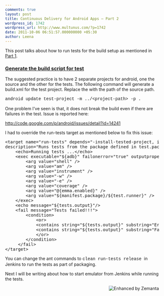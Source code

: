 ```yaml
---
comments: true
layout: post
title: Continuous Delivery for Android Apps – Part 2
wordpress_id: 1742
wordpress_url: http://www.multunus.com/?p=1742
date: 2011-10-06 06:51:57.000000000 +05:30
author: Leena
---
```

This post talks about how to run tests for the build setup as mentioned in <a href="/continuous-delivery-for-android-apps-part-1/">Part 1</a>.
<h3><span style="text-decoration: underline;">Generate the build script for test</span></h3>
The suggested practice is to have 2 separate projects for android, one the source and the other for the tests. The following command will generate a build.xml for the test project. Replace the  with the path of the source path.

<span style="font-family: Consolas, Monaco, 'Courier New', Courier, monospace; line-height: 18px;">android update test-project -m ../&lt;project-path&gt; -p . </span>

One problem I've seen is that, it does not break the build even if there are failures in the test. Issue is reported here:

<!-- more -->

<a href="http://code.google.com/p/android/issues/detail?id=14241">http://code.google.com/p/android/issues/detail?id=14241</a>

I had to override the run-tests target as mentioned below to fix this issue:
<pre>&lt;target name="run-tests" depends="-install-tested-project, install"
description="Runs tests from the package defined in test.package property"&gt;
    &lt;echo&gt;Running tests ...&lt;/echo&gt;
    &lt;exec executable="${adb}" failonerror="true" outputproperty="tests.output"&gt;
        &lt;arg value="shell" /&gt;
        &lt;arg value="am" /&gt;
        &lt;arg value="instrument" /&gt;
        &lt;arg value="-w" /&gt;
        &lt;arg value="-e" /&gt;
        &lt;arg value="coverage" /&gt;
        &lt;arg value="@{emma.enabled}" /&gt;
        &lt;arg value="${manifest.package}/${test.runner}" /&gt;
    &lt;/exec&gt;
    &lt;echo message="${tests.output}"/&gt;
    &lt;fail message="Tests failed!!!"&gt;
        &lt;condition&gt;
            &lt;or&gt;
            &lt;contains string="${tests.output}" substring="Error" /&gt;
            &lt;contains string="${tests.output}" substring="Fail" /&gt;
            &lt;/or&gt;
        &lt;/condition&gt;
     &lt;/fail&gt;
&lt;/target&gt;</pre>
You can change the ant commands to <span style="font-family: Consolas, Monaco, 'Courier New', Courier, monospace; line-height: 18px;">clean run-tests release </span>in Jenkins to run the tests as part of packaging.

Next I will be writing about how to start emulator from Jenkins while running the tests.
<div class="zemanta-pixie" style="margin-top: 10px; height: 15px;"><a class="zemanta-pixie-a" title="Enhanced by Zemanta" href="http://www.zemanta.com/"><img class="zemanta-pixie-img" style="border: none; float: right;" src="http://img.zemanta.com/zemified_e.png?x-id=96462303-c79f-4147-ace0-66d89521eb71" alt="Enhanced by Zemanta" /></a></div>

